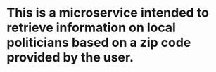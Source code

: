 # This is a microservice intended to retrieve information on local politicians based on a zip code provided by the user.
